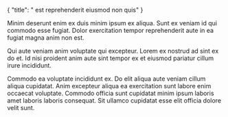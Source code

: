 {
  "title": " est reprehenderit eiusmod non quis"
}

Minim deserunt enim ex duis minim ipsum ex aliqua. Sunt ex veniam id qui commodo esse fugiat. Dolor exercitation tempor reprehenderit aute in ea fugiat magna anim non est.

Qui aute veniam anim voluptate qui excepteur. Lorem ex nostrud ad sint ex do et. Id nisi proident anim aute sint tempor ex et eiusmod pariatur cillum irure incididunt.

Commodo ea voluptate incididunt ex. Do elit aliqua aute veniam cillum aliqua cupidatat. Anim excepteur aliqua ea exercitation sunt labore enim occaecat voluptate. Commodo officia sunt cupidatat minim ipsum laboris amet laboris laboris consequat. Sit ullamco cupidatat esse elit officia dolore velit sunt.